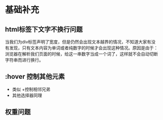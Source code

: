 # 基础补充

## html标签下文字不换行问题

当我们为div标签声明了宽度，但是仍然会出现文本越界的情况，不知道大家有没有发现，只有文本内容为单词或者纯数字的时候才会出现这种情况。原因是由于：浏览器在解析我们页面的时候，给这一串数字当成一个词了，这样就不会自动切断字符串而进行换行。

## :hover 控制其他元素

+ 类似 +控制相邻兄弟
+ 其他选择器同理

## 权重问题
